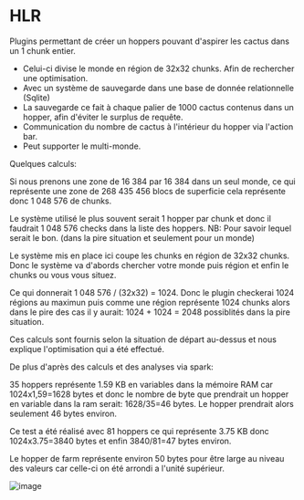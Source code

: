 # HLR
Plugins permettant de créer un hoppers pouvant d'aspirer les cactus dans un 1 chunk entier.
 - Celui-ci divise le monde en région de 32x32 chunks. Afin de rechercher une optimisation.
 - Avec un système de sauvegarde dans une base de donnée relationnelle (Sqlite)
 - La sauvegarde ce fait à chaque palier de 1000 cactus contenus dans un hopper, afin d'éviter le surplus de requête.
 - Communication du nombre de cactus à l'intérieur du hopper via l'action bar.
 - Peut supporter le multi-monde. 

Quelques calculs: 

Si nous prenons une zone de 16 384 par 16 384 dans un seul monde, ce qui représente une zone de 268 435 456 blocs de superficie cela représente donc 1 048 576 de chunks.

Le système utilisé le plus souvent serait 1 hopper par chunk et donc il faudrait 1 048 576 checks dans la liste des hoppers.
NB: Pour savoir lequel serait le bon. (dans la pire situation et seulement pour un monde)

Le système mis en place ici coupe les chunks en région de 32x32 chunks.
Donc le système va d'abords chercher votre monde puis région et enfin le chunks ou vous vous situez. 

Ce qui donnerait 1 048 576 / (32x32) = 1024. Donc le plugin checkerai 1024 régions au maximun puis comme une région représente 1024 chunks alors dans le pire des cas il y aurait:
1024 + 1024 = 2048 possiblités dans la pire situation.

Ces calculs sont fournis selon la situation de départ au-dessus et nous explique l'optimisation qui a été effectué.

De plus d'après des calculs et des analyses via spark:

35 hoppers représente 1.59 KB en variables dans la mémoire RAM car 1024x1,59=1628 bytes et donc le nombre de byte que prendrait un hopper en variable dans la ram serait:
1628/35=46 bytes. Le hopper prendrait alors seulement 46 bytes environ. 

Ce test a été réalisé avec 81 hoppers ce qui représente 3.75 KB donc 1024x3.75=3840 bytes et enfin 3840/81=47 bytes environ.

Le hopper de farm représente environ 50 bytes pour être large au niveau des valeurs car celle-ci on été arrondi a l'unité supérieur.

![image](https://user-images.githubusercontent.com/75928424/111283245-34b0dd80-863f-11eb-94da-0ea5032f8348.png)
